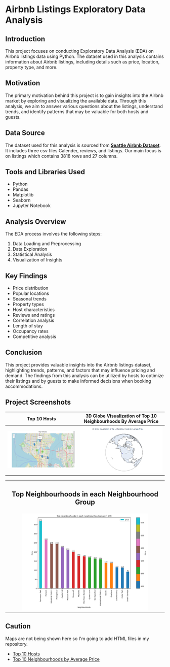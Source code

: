# Airbnb Listings Exploratory Data Analysis

## Introduction
This project focuses on conducting Exploratory Data Analysis (EDA) on Airbnb listings data using Python. The dataset used in this analysis contains information about Airbnb listings, including details such as price, location, property type, and more.

## Motivation
The primary motivation behind this project is to gain insights into the Airbnb market by exploring and visualizing the available data. Through this analysis, we aim to answer various questions about the listings, understand trends, and identify patterns that may be valuable for both hosts and guests.

## Data Source
The dataset used for this analysis is sourced from **[Seattle Airbnb Dataset](https://www.kaggle.com/datasets/airbnb/seattle)**. It includes three csv files Calender, reviews, and listings. Our main focus is on listings which contains 3818 rows and 27 columns.

## Tools and Libraries Used
- Python
- Pandas
- Matplotlib
- Seaborn
- Jupyter Notebook

## Analysis Overview
The EDA process involves the following steps:
1. Data Loading and Preprocessing
2. Data Exploration
3. Statistical Analysis
4. Visualization of Insights

## Key Findings
- Price distribution
- Popular locations
- Seasonal trends
- Property types
- Host characteristics
- Reviews and ratings
- Correlation analysis
- Length of stay
- Occupancy rates
- Competitive analysis

## Conclusion
This project provides valuable insights into the Airbnb listings dataset, highlighting trends, patterns, and factors that may influence pricing and demand. The findings from this analysis can be utilized by hosts to optimize their listings and by guests to make informed decisions when booking accommodations.


## Project Screenshots

| Top 10 Hosts | 3D Globe Visualization of Top 10 Neighbourhoods By Average Price |
| ------------- | ------------- |
| <img src="https://raw.githubusercontent.com/Khan-Sahil111/Coding-Samurai/main/Airbnb%20Listings/2.PNG" alt="Screenshot 1" width="500"/> | <img src="https://raw.githubusercontent.com/Khan-Sahil111/Coding-Samurai/main/Airbnb%20Listings/3.PNG" alt="Screenshot 2" width="500"/> |

  
<table align="center">
  <tr>
    <td align="center">
      <h2>Top Neighbourhoods in each Neighbourhood Group</h2>
    </td>
  </tr>
  <tr>
    <td align="center">
      <img src="https://raw.githubusercontent.com/Khan-Sahil111/Coding-Samurai/main/Airbnb%20Listings/4.PNG" alt="Screenshot 3" width="400"/>
    </td>
  </tr>
</table>


## Caution
Maps are not being shown here so I'm going to add HTML files in my repository.

- [Top 10 Hosts](https://raw.githubusercontent.com/Khan-Sahil111/Coding-Samurai/main/top_10_hosts_map.html)
- [Top 10 Neighbourhoods by Average Price](https://raw.githubusercontent.com/Khan-Sahil111/Coding-Samurai/main/Top_10_Neighbourhoods_Visualization.html)
